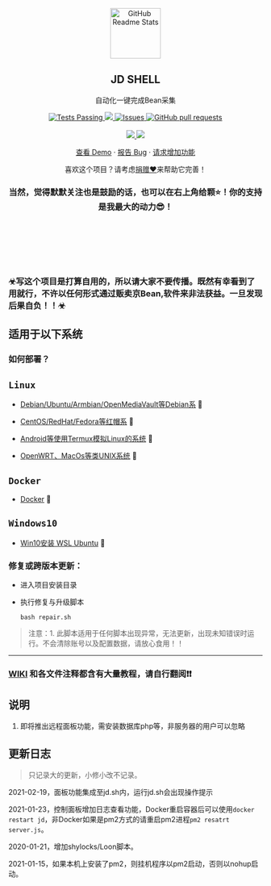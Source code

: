 <!--
[![Readme Card](https://github-readme-stats.vercel.app/api/pin/?username=lan-tianxiang&show_icons=true&theme=radical&repo=jd_shell)](https://github.com/lan-tianxiang/jd_shell)
-->

<p align="center">
 <img width="100px" src="https://res.cloudinary.com/anuraghazra/image/upload/v1594908242/logo_ccswme.svg" align="center" alt="GitHub Readme Stats" />
 <h2 align="center">JD SHELL</h2>
 <p align="center">自动化一键完成Bean采集</p>
</p>
  <p align="center">
    <a href="https://github.com/lan-tianxiang/jd_shell/actions">
      <img alt="Tests Passing" src="https://github.com/lan-tianxiang/jd_shell/workflows/DockerHub/badge.svg" />
    </a>
    <a href="https://codecov.io/gh/lan-tianxiang/jd_shell">
      <img src="https://codecov.io/gh/lan-tianxiang/jd_shell/branch/master/graph/badge.svg" />
    </a>
    <a href="https://github.com/lan-tianxiang/jd_shell/issues">
      <img alt="Issues" src="https://img.shields.io/github/issues/lan-tianxiang/jd_shell?color=0088ff" />
    </a>
    <a href="https://github.com/lan-tianxiang/jd_shell/pulls">
      <img alt="GitHub pull requests" src="https://img.shields.io/github/issues-pr/lan-tianxiang/jd_shell?color=0088ff" />
    </a>
    <br />
    <br />
    <a href="https://github.com/lan-tianxiang/">
      <img src="https://img.shields.io/badge/Supported%20by-Lan%20Tian%20Xiang%20%E2%86%92-gray.svg?colorA=655BE1&colorB=4F44D6&style=for-the-badge"/>
    </a>
    <a href="https://github.com/lxk0301">
      <img src="https://img.shields.io/badge/Supported%20by-LXK%200301%20Scripts%20%E2%86%92-gray.svg?colorA=61c265&colorB=4CAF50&style=for-the-badge"/>
    </a>
  </p>

  <p align="center">
    <a href="#demo">查看 Demo</a>
    ·
    <a href="https://github.com/lan-tianxiang/jd_shell/issues/new/choose">报告 Bug</a>
    ·
    <a href="https://github.com/lan-tianxiang/jd_shell/issues/new/choose">请求增加功能</a>
  </p>
</p>
<p align="center">喜欢这个项目？请考虑<a href="">捐赠❤</a>来帮助它完善！
<br />
<h3 align="center">当然，觉得默默关注也是鼓励的话，也可以在右上角给颗⭐！你的支持是我最大的动力😎！</h3>
<p>
    <br />
    <br />
    <br />
    <br />
    <br />
</p>

### ☣写这个项目是打算自用的，所以请大家不要传播。既然有幸看到了用就行，不许以任何形式通过贩卖京Bean,软件来非法获益。一旦发现后果自负！！☣

## 适用于以下系统

### 如何部署？

## `Linux`

- [Debian/Ubuntu/Armbian/OpenMediaVault等Debian系](https://github.com/lan-tianxiang/jd_shell/wiki/Linux)  🔻

- [CentOS/RedHat/Fedora等红帽系](https://github.com/lan-tianxiang/jd_shell/wiki/Linux)  🔻

- [Android等使用Termux模拟Linux的系统](https://github.com/lan-tianxiang/jd_shell/wiki/Android)  🔻

- [OpenWRT、MacOs等类UNIX系统](https://github.com/lan-tianxiang/jd_shell/wiki/Unix)  🔻

## `Docker`

- [Docker](https://github.com/lan-tianxiang/jd_shell/wiki/Docker)  🔻

## `Windows10` 

- [Win10安装 WSL Ubuntu](https://github.com/lan-tianxiang/jd_shell/wiki/Win10)  🔻

### 修复或跨版本更新：
- 进入项目安装目录

- 执行修复与升级脚本

      bash repair.sh
> 注意：1. 此脚本适用于任何脚本出现异常，无法更新，出现未知错误时运行。不会清除账号以及配置数据，请放心食用！！

***

### [WIKI](https://github.com/lan-tianxiang/jd_shell/wiki) 和各文件注释都含有大量教程，请自行翻阅❗❗

## 说明

1. 即将推出远程面板功能，需安装数据库php等，非服务器的用户可以忽略

## 更新日志

> 只记录大的更新，小修小改不记录。

2021-02-19，面板功能集成至jd.sh内，运行jd.sh会出现操作提示

2021-01-23，控制面板增加日志查看功能，Docker重启容器后可以使用`docker restart jd`，非Docker如果是pm2方式的请重启pm2进程`pm2 resatrt server.js`。

2020-01-21，增加shylocks/Loon脚本。

2021-01-15，如果本机上安装了pm2，则挂机程序以pm2启动，否则以nohup启动。
